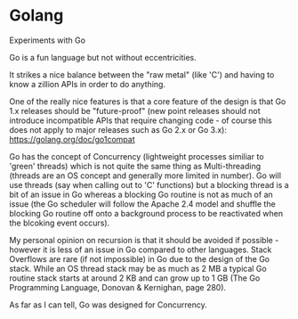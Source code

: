 # Golang
Experiments with Go

Go is a fun language but not without eccentricities.

It strikes a nice balance between the "raw metal" (like 'C') and having to know a zillion APIs in order to do anything.

One of the really nice features is that a core feature of the design is that Go 1.x releases should be "future-proof"
(new point releases should not introduce incompatible APIs that require changing code - of course this does not apply
to major releases such as Go 2.x or Go 3.x): https://golang.org/doc/go1compat

Go has the concept of Concurrency (lightweight processes similiar to 'green' threads) which is not quite the same thing
as Multi-threading (threads are an OS concept and generally more limited in number). Go will use threads (say when calling
out to 'C' functions) but a blocking thread is a bit of an issue in Go whereas a blocking Go routine is not as much of an
issue (the Go scheduler will follow the Apache 2.4 model and shuffle the blocking Go routine off onto a background process
to be reactivated when the blcoking event occurs).

My personal opinion on recursion is that it should be avoided if possible - however it is less of an issue in Go compared
to other languages. Stack Overflows are rare (if not impossible) in Go due to the design of the Go stack. While an OS
thread stack may be as much as 2 MB a typical Go routine stack starts at around 2 KB and can grow up to 1 GB (The Go
Programming Language, Donovan & Kernighan, page 280).

As far as I can tell, Go was designed for Concurrency.
